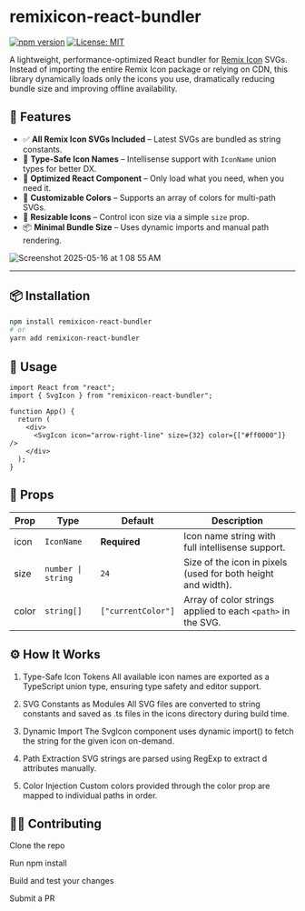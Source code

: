 # remixicon-react-bundler

[![npm version](https://img.shields.io/npm/v/remixicon-react-bundler.svg)](https://www.npmjs.com/package/remixicon-react-bundler)
[![License: MIT](https://img.shields.io/badge/License-MIT-yellow.svg)](https://opensource.org/licenses/MIT)


A lightweight, performance-optimized React bundler for [Remix Icon](https://remixicon.com) SVGs. Instead of importing the entire Remix Icon package or relying on CDN, this library dynamically loads only the icons you use, dramatically reducing bundle size and improving offline availability.

## 🚀 Features

- ✅ **All Remix Icon SVGs Included** – Latest SVGs are bundled as string constants.
- 🧠 **Type-Safe Icon Names** – Intellisense support with `IconName` union types for better DX.
- 🎯 **Optimized React Component** – Only load what you need, when you need it.
- 🎨 **Customizable Colors** – Supports an array of colors for multi-path SVGs.
- 📏 **Resizable Icons** – Control icon size via a simple `size` prop.
- 📦 **Minimal Bundle Size** – Uses dynamic imports and manual path rendering.

![Screenshot 2025-05-16 at 1 08 55 AM](https://github.com/user-attachments/assets/255d9a15-4360-4881-b4cf-b4c0fc0abae1)

---

## 📦 Installation

```bash
npm install remixicon-react-bundler
# or
yarn add remixicon-react-bundler
```


## 🧩 Usage

```tsx
import React from "react";
import { SvgIcon } from "remixicon-react-bundler";

function App() {
  return (
    <div>
      <SvgIcon icon="arrow-right-line" size={32} color={["#ff0000"]} />
    </div>
  );
}
```

## 🧪 Props

| Prop  | Type                | Default            | Description                                                                 |
|-------|---------------------|--------------------|-----------------------------------------------------------------------------|
| icon  | `IconName`          | **Required**       | Icon name string with full intellisense support.                           |
| size  | `number \| string`  | `24`               | Size of the icon in pixels (used for both height and width).               |
| color | `string[]`          | `["currentColor"]` | Array of color strings applied to each `<path>` in the SVG.                |


## ⚙️ How It Works
1. Type-Safe Icon Tokens
All available icon names are exported as a TypeScript union type, ensuring type safety and editor support.

2. SVG Constants as Modules
All SVG files are converted to string constants and saved as .ts files in the icons directory during build time.

3. Dynamic Import
The SvgIcon component uses dynamic import() to fetch the string for the given icon on-demand.

4. Path Extraction
SVG strings are parsed using RegExp to extract <path> d attributes manually.

5. Color Injection
Custom colors provided through the color prop are mapped to individual paths in order.


## 🧑‍💻 Contributing
Clone the repo

Run npm install

Build and test your changes

Submit a PR
